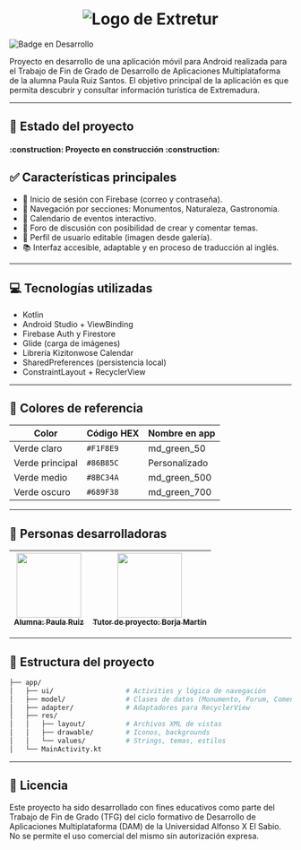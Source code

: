 # <h1 align="center"> ![Logo de Extretur](https://github.com/user-attachments/assets/c11e7d8d-c4f2-4ad3-9dc5-6a2213b8eac5) </h1>

![Badge en Desarrollo](https://img.shields.io/badge/STATUS-EN%20DESAROLLO-green)

Proyecto en desarrollo de una aplicación móvil para Android realizada para el Trabajo de Fin de Grado de Desarrollo de Aplicaciones Multiplataforma de la alumna Paula Ruiz Santos. 
El objetivo principal de la aplicación es que permita descubrir y consultar información turística de Extremadura.

---

## :hammer: Estado del proyecto

<h4> :construction: Proyecto en construcción :construction: </h4>

## :white_check_mark: Características principales

- 🔐 Inicio de sesión con Firebase (correo y contraseña).
- 🧭 Navegación por secciones: Monumentos, Naturaleza, Gastronomía.
- 📅 Calendario de eventos interactivo.
- 💬 Foro de discusión con posibilidad de crear y comentar temas.
- 👤 Perfil de usuario editable (imagen desde galería).
- 📚 Interfaz accesible, adaptable y en proceso de traducción al inglés.

---

## :computer: Tecnologías utilizadas

- Kotlin
- Android Studio + ViewBinding
- Firebase Auth y Firestore
- Glide (carga de imágenes)
- Librería Kizitonwose Calendar
- SharedPreferences (persistencia local)
- ConstraintLayout + RecyclerView

---
## :art: Colores de referencia

| Color               | Código HEX | Nombre en app       
|--------------------|------------|---------------------|
| Verde claro        | `#F1F8E9`  | md_green_50         |
| Verde principal    | `#86B85C`  | Personalizado       |
| Verde medio        | `#8BC34A`  | md_green_500        |
| Verde oscuro       | `#689F38`  | md_green_700   |

---

## :busts_in_silhouette: Personas desarrolladoras
| [<img src="https://avatars.githubusercontent.com/u/167620091?v=4" width=115><br><sub>Alumna: Paula Ruiz</sub>](https://github.com/pauruisan) | [<img src="https://avatars.githubusercontent.com/u/37659043?v=4" width=115><br><sub>Tutor de proyecto: Borja Martín</sub>](https://github.com/DevelopSys)
| --- | --- |

---


## 📂 Estructura del proyecto

```bash
├── app/
│   ├── ui/                  # Activities y lógica de navegación
│   ├── model/               # Clases de datos (Monumento, Forum, Comentario, etc.)
│   ├── adapter/             # Adaptadores para RecyclerView
│   ├── res/
│   │   ├── layout/          # Archivos XML de vistas
│   │   ├── drawable/        # Iconos, backgrounds
│   │   └── values/          # Strings, temas, estilos
│   └── MainActivity.kt
```

---

## :key: Licencia
Este proyecto ha sido desarrollado con fines educativos como parte del Trabajo de Fin de Grado (TFG) del ciclo formativo de Desarrollo de Aplicaciones Multiplataforma (DAM) de la Universidad Alfonso X El Sabio.  
No se permite el uso comercial del mismo sin autorización expresa.

